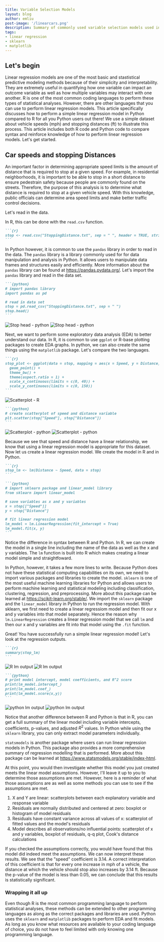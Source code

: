 ```yaml
---
title: Variable Selection Models
layout: blog
author: emliu
post-image: '/linearcars.png'
description: Summary of commonly used variable selection models used in linear regression such as best subsets model, backward, and sequential replacement
tags:
- linear regression
- sklearn
- matplotlib
---
```


## Let's begin
Linear regression models are one of the most basic and stastistical predictive modeling methods because of their simplicity and interpretability. They are extremely useful in quantifying how one variable can impact an outcome variable as well as how multiple variables may interact with one another. R is one of the most common coding languages to perform these types of statistical analyses. However, there are other languages that you can use to perform linear regression models. This article specifically discusses how to perform a simple linear regression model in Python compared to R for all you Python users out there! We use a simple dataset about vehicle speeds (mph) and stopping distances (ft) to illustrate this process. This article includes both R code and Python code to compare syntax and reinforce knowledge of how to perform linear regression models. Let's get started.

## Car speeds and stopping Distances
An important factor in determining appropriate speed limits is the amount of distance that is required to stop at a given speed. For example, in residential neighborhoods, it is important to be able to stop in a short distance to ensure pedestrain safety because people are commonly found on the streets. Therefore, the purpose of this analysis is to determine what distance is required to stop at a given vehicle speed. With this knowledge, public officials can determine area speed limits and make better traffic control decisions.

Let's read in the data.

In R, this can be done with the ```read.csv``` function.

````md
```{r}
stop <- read.csv("StoppingDistance.txt", sep = " ", header = TRUE, stringsAsFactors = FALSE)
```
````
In Python however, it is common to use the ```pandas``` library in order to read in the data. The ```pandas``` library is a library commonly used for for data manipulation and analysis in Python. It allows users to manipulate data frames and structures easily and efficiently. More information about the ```pandas``` library can be found at https://pandas.pydata.org/. Let's import the ```pandas``` library and read in the data set.

````md
```{python}
# import pandas library
import pandas as pd

# read in data set
stop = pd.read_csv("StoppingDistance.txt", sep = " ")
stop.head()
```
````

![Stop head - python](SpeedDist.png)
![Stop head - python](/assets/images/blogimages/figs-mm-dd/file.png)

Next, we want to perform some exploratory data analysis (EDA) to better understand our data. In R, it is common to use ```ggplot``` or R-base plotting packages to create EDA graphs. In python, we can also create the same things using the ```matplotlib``` package. Let's compare the two languages.

````md
```{r}
stop_plot <- ggplot(data = stop, mapping = aes(x = Speed, y = Distance)) +
  geom_point() +
  theme_bw() +
  theme(aspect.ratio = 1) +
  scale_x_continuous(limits = c(0, 40)) +
  scale_y_continuous(limits = c(0, 150))
```
````

![Scatterplot - R](rscatter.png)


````md
```{python}
# create scatterplot of speed and distance variable
plt.scatter(stop["Speed"], stop["Distance"])
```
````

![Scatterplot - python](pythonscatter.png)
![Scatterplot - python](/assets/images/blogimages/figs-mm-dd/file.png)

Because we see that speed and distance have a linear relationship, we know that using a linear regression model is appropriate for this dataset. Now let us create a linear regression model. We create the model in R and in Python. 

````md
```{r}
stop_lm <- lm(Distance ~ Speed, data = stop)
```
````

````md
```{python}
# import sklearn package and linear_model library
from sklearn import linear_model

# save variables as x and y variables
x = stop[["Speed"]]
y = stop["Distance"]

# fit linear regression model 
lm_model = lm.LinearRegression(fit_intercept = True)
lm_model.fit(x, y)
```
````

Notice the difference in syntax between R and Python. In R, we can create the model in a single line including the name of the data as well as the x and y variables. The ```lm``` function is built into R which makes creating a linear model simple and straightfoward. 

In Python, however, it takes a few more lines to write. Because Python does not have these statistical computing capabilities on its own, we need to import various packages and libraries to create the model. ```sklearn``` is one of the most useful machine learning libraries for Python and allows users to perform machine learning and statistical modeling including classification, clustering, regression, and preprocessing. More about this package can be learned at https://scikit-learn.org/stable/. We import the ```sklearn``` package and the ```linear_model``` library in Python to run the regression model. With sklearn, we first need to create a linear regressiom model and then fit our x and y variables into that model separately. Hence the reason why ```lm.LinearRegression``` creates a linear regression model that we call ```lm``` and then our x and y variables are fit into that model using the ```.fit``` function.

Great! You have successfully run a simple linear regression model! Let's look at the regression outputs.

````md
```{r}
summary(stop_lm)
```
````

![R lm output](rlmoutput.png)
![R lm output](/assets/images/blogimages/figs-mm-dd/file.png)

````md
```{python}
# print model intercept, model coefficients, and R^2 score
print(lm_model.intercept_)
print(lm_model.coef_)
print(lm_model.score(x,y))
```
````

![python lm output](pythonlmoutput.png)
![python lm output](/assets/images/blogimages/figs-mm-dd/file.png)

Notice that another difference between R and Python is that in R, you can get a full summary of the linear model including variable intercepts, coefficients, p-values, and adjusted $R^2$ values. In Python while using the ```sklearn``` library, you can only extract model parameters individually.

```statsmodels``` is another package where users can run linear regression models in Python. This package also provides a more comprehensive summary of regression modelling that is performed. More about this package can be learned at https://www.statsmodels.org/stable/index-html.

At this point, you would then investigate whether this model you just created meets the linear model assumptions. However, I'll leave it up to you to determine those assumptions are met. However, here is a reminder of what those assumptions are as well as some methods you can use to see if the assumptions are met.
1. X and Y are linear: scatterplots between each explanatory variable and response variable
2. Residuals are normally distributed and centered at zero: boxplot or histogram of model residuals
3. Residuals have constant variance across all values of x: scatterplot of fitted values and the model's residuals
4. Model describes all observations/no influential points: scatterplot of x and y variables, boxplot of residuals, q-q plot, Cook's distance calculations

If you checked the assumptions correctly, you would have found that this model did indeed meet the assumptions. We can now interpret these results.
We see that the "speed" coefficient is 3.14. A correct interpretation of this coefficient is that for every one increase in mph of a vehicle, the distance at which the vehicle should stop also increases by 3.14 ft. Because the p-value of the model is less than 0.05, we can conclude that this results is statistically significant.

### Wrapping it all up
Even though R is the most common programming language to perform statistical analyses, these methods can be extended to other programming languages as along as the correct packages and libraries are used. Python uses the ```sklearn``` and ```matplotlib``` packages to perform EDA and fit models. As long as you know what resources are available to your coding language of choice, you do not have to feel limited with only knowing one programming language.

